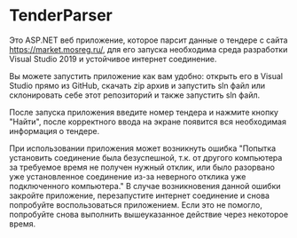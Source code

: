 # TenderParser
Это ASP.NET веб приложение, которое парсит данные о тендере с сайта https://market.mosreg.ru/, для его запуска необходима среда разработки Visual Studio 2019 и устойчивое интернет соединение.

Вы можете запустить приложение как вам удобно: открыть его в Visual Studio прямо из GitHub, скачать zip архив и запустить sln файл или склонировать себе этот репозиторий и также запустить sln файл.

После запуска приложения введите номер тендера и нажмите кнопку "Найти", после корректного ввода на экране появится вся необходимая информация о тендере.

При использовании приложения может возникнуть ошибка "Попытка установить соединение была безуспешной, т.к. от другого компьютера за требуемое время не получен нужный отклик, или было разорвано уже установленное соединение из-за неверного отклика уже подключенного компьютера." В случае возникновения данной ошибки закройте приложение, перезапустите интернет соединение и снова попробуйте воспользоваться приложением. Если это не помогло, попробуйте снова выполнить вышеуказанное действие через некоторое время.
